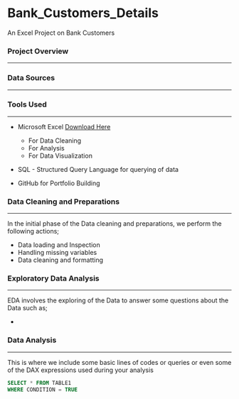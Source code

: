 # Bank_Customers_Details
An Excel Project on Bank Customers
### Project Overview
---
### Data Sources
---
### Tools Used
---
- Microsoft Excel [Download Here](https://www.microsoft.com)
  
   -  For Data Cleaning
   -  For Analysis
   -  For Data Visualization
     
- SQL - Structured Query Language for querying of data
- GitHub for Portfolio Building

### Data Cleaning and Preparations
---
In the initial phase of the Data cleaning and preparations, we perform the following actions;

- Data loading and Inspection
- Handling missing variables
- Data cleaning and formatting

### Exploratory Data Analysis
---
EDA involves the exploring of the Data to answer some questions about the Data such as;

-

### Data Analysis
---
This is where we include some basic lines of codes or queries or even some of the DAX expressions used during your analysis

```SQL
SELECT * FROM TABLE1
WHERE CONDITION = TRUE
```
